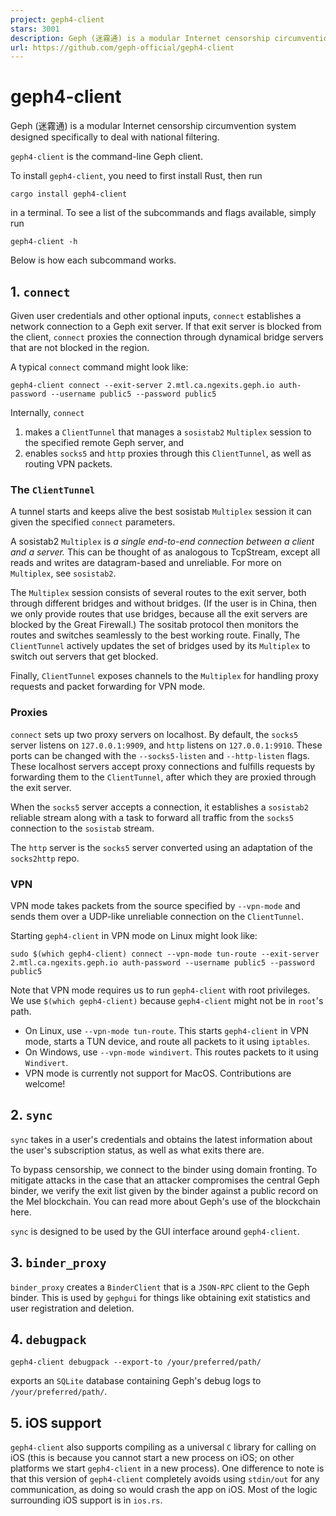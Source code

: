 ```yaml
---
project: geph4-client
stars: 3001
description: Geph (迷霧通) is a modular Internet censorship circumvention system designed specifically to deal with national filtering. 
url: https://github.com/geph-official/geph4-client
---
```


geph4-client
============

Geph (迷霧通) is a modular Internet censorship circumvention system designed specifically to deal with national filtering.

`geph4-client` is the command-line Geph client.

To install `geph4-client`, you need to first install Rust, then run

```
cargo install geph4-client
```

in a terminal. To see a list of the subcommands and flags available, simply run

```
geph4-client -h
```

Below is how each subcommand works.

1\. `connect`
-------------

Given user credentials and other optional inputs, `connect` establishes a network connection to a Geph exit server. If that exit server is blocked from the client, `connect` proxies the connection through dynamical bridge servers that are not blocked in the region.

A typical `connect` command might look like:

```
geph4-client connect --exit-server 2.mtl.ca.ngexits.geph.io auth-password --username public5 --password public5
```

Internally, `connect`

1.  makes a `ClientTunnel` that manages a `sosistab2` `Multiplex` session to the specified remote Geph server, and
2.  enables `socks5` and `http` proxies through this `ClientTunnel`, as well as routing VPN packets.

### The `ClientTunnel`

A tunnel starts and keeps alive the best sosistab `Multiplex` session it can given the specified `connect` parameters.

A sosistab2 `Multiplex` is _a single end-to-end connection between a client and a server._ This can be thought of as analogous to TcpStream, except all reads and writes are datagram-based and unreliable. For more on `Multiplex`, see `sosistab2`.

The `Multiplex` session consists of several routes to the exit server, both through different bridges and without bridges. (If the user is in China, then we only provide routes that use bridges, because all the exit servers are blocked by the Great Firewall.) The sositab protocol then monitors the routes and switches seamlessly to the best working route. Finally, The `ClientTunnel` actively updates the set of bridges used by its `Multiplex` to switch out servers that get blocked.

Finally, `ClientTunnel` exposes channels to the `Multiplex` for handling proxy requests and packet forwarding for VPN mode.

### Proxies

`connect` sets up two proxy servers on localhost. By default, the `socks5` server listens on `127.0.0.1:9909`, and `http` listens on `127.0.0.1:9910`. These ports can be changed with the `--socks5-listen` and `--http-listen` flags. These localhost servers accept proxy connections and fulfills requests by forwarding them to the `ClientTunnel`, after which they are proxied through the exit server.

When the `socks5` server accepts a connection, it establishes a `sosistab2` reliable stream along with a task to forward all traffic from the `socks5` connection to the `sosistab` stream.

The `http` server is the `socks5` server converted using an adaptation of the `socks2http` repo.

### VPN

VPN mode takes packets from the source specified by `--vpn-mode` and sends them over a UDP-like unreliable connection on the `ClientTunnel`.

Starting `geph4-client` in VPN mode on Linux might look like:

```
sudo $(which geph4-client) connect --vpn-mode tun-route --exit-server 2.mtl.ca.ngexits.geph.io auth-password --username public5 --password public5
```

Note that VPN mode requires us to run `geph4-client` with root privileges. We use `$(which geph4-client)` because `geph4-client` might not be in `root`'s path.

-   On Linux, use `--vpn-mode tun-route`. This starts `geph4-client` in VPN mode, starts a TUN device, and route all packets to it using `iptables`.
-   On Windows, use `--vpn-mode windivert`. This routes packets to it using `Windivert`.
-   VPN mode is currently not support for MacOS. Contributions are welcome!

2\. `sync`
----------

`sync` takes in a user's credentials and obtains the latest information about the user's subscription status, as well as what exits there are.

To bypass censorship, we connect to the binder using domain fronting. To mitigate attacks in the case that an attacker compromises the central Geph binder, we verify the exit list given by the binder against a public record on the Mel blockchain. You can read more about Geph's use of the blockchain here.

`sync` is designed to be used by the GUI interface around `geph4-client`.

3\. `binder_proxy`
------------------

`binder_proxy` creates a `BinderClient` that is a `JSON-RPC` client to the Geph binder. This is used by `gephgui` for things like obtaining exit statistics and user registration and deletion.

4\. `debugpack`
---------------

```
geph4-client debugpack --export-to /your/preferred/path/
```

exports an `SQLite` database containing Geph's debug logs to `/your/preferred/path/`.

5\. iOS support
---------------

`geph4-client` also supports compiling as a universal `C` library for calling on iOS (this is because you cannot start a new process on iOS; on other platforms we start `geph4-client` in a new process). One difference to note is that this version of `geph4-client` completely avoids using `stdin/out` for any communication, as doing so would crash the app on iOS. Most of the logic surrounding iOS support is in `ios.rs`.
